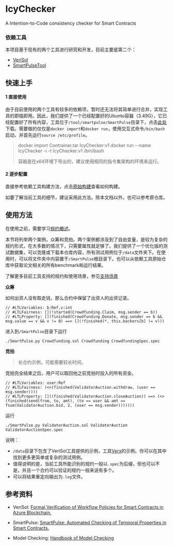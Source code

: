 # IcyChecker
A Intention-to-Code consistency checker for  Smart Contracts

### 依赖工具

本项目基于现有的两个工具进行研究和开发，目前主要是第二个：

* [VeriSol](https://github.com/utopia-group/verisol)
* [SmartPulseTool](https://github.com/utopia-group/SmartPulseTool/tree/master)

## 快速上手

#### 1 直接使用

由于目前使用的两个工具有较多的依赖项，暂时还无法将其简单进行合并，实现工具的即插即用。因此，我们提供了一个已经配置好的Ubuntu容器（3.49G），它已经配置好了所有内容，工具位于`/tool/smartpulse/SmartPulse`目录下，点击[此处](https://share.weiyun.com/wceEARU2)下载。需要做的仅仅是`docker import`和`docker run`，使用交互式命令`/bin/bash`启动，并首先运行`source /etc/profile`。

> docker import Contrainer.tar IcyChecker:v1
> docker run --name IcyChecker -i -t IcyChecker:v1 /bin/bash
>
> 容器是在x64环境下导出的，建议使用相同的指令集架构的环境来运行。

#### 2 逐步配置

直接参考依赖工具构建方法，点击[原始构建](originBuild.md)查看如何构建。

如要了解当前工具的细节，建议采用此方法。除本文档以外，也可以参考原仓库。

## 使用方法

在使用之前，需要学习[规约概述](spec.md)。

本节将列举两个案例，众筹和竞拍。两个案例都涉及到了自由变量，是较为复杂的规约形式，在大多数的情况下，只需要属性就足够了。我们提供了一个优化版的测试数据集，可以克隆或下载本仓库内容，所有测试用例位于`/data`文件夹下。在使用时，可以将文件夹中内容置于`/SmartPulse`根目录下。也可以从依赖工具原始仓库中获取论文相关的所有benchmark和运行结果。

了解更多目前工具支持的规约和使用场景，参见[支持场景](availableSpec.md)

**众筹**

如何出资人没有取走钱，那么合约中保留了出资人的出资记录。

```
// #LTLVariables: b:Ref,v:int
// #LTLFairness: [](!started(Crowdfunding.Claim, msg.sender == b))
// #LTLProperty: [](finished(Crowdfunding.Donate, msg.sender == b && msg.value == v && v != 0) ==> [](!finished(*, this.backers[b] != v))) 
```

进入到`/SmartPulse`目录下运行

```shell
./SmartPulse.py Crowdfunding.sol Crowdfunding CrowdfundingSpec.spec
```

**竞拍**

> 长合约示例，可能需要较长时间。

竞拍完全结束之后，用户可以取回他之前竞拍时投入的所有资金。	

```
// #LTLVariables: user:Ref
// #LTLFairness: (<>(finished(ValidatorAuction.withdraw, (user == msg.sender))))
// #LTLProperty: []((finished(ValidatorAuction.closeAuction)) ==> (<>(finished(send(from, to, amt), (to == user && amt == fsum(ValidatorAuction.bid, 2, (user == msg.sender)))))))
```

运行

```shell
./SmartPulse.py ValidatorAuction.sol ValidatorAuction ValidatorAuctionSpec.spec 
```

说明：

- `/data`目录下包含了VeriSol工具提供的示例，工具[Verx](https://github.com/eth-sri/verx-benchmarks)的示例。你可以在其中找到更多更简单或复杂的测试用例。
- 值得说明的是，当前工具所能识别的规约一般以`.spec`为后缀，但也可以不是，并且一个合约可以验证的规约一般来说有多个。
- 可以将结果重定向输出为`.log`文件。

## 参考资料

* VeriSol: [Formal Verification of Workflow Policies for Smart Contracts in Azure Blockchain.](https://doi.org/10.1007/978-3-030-41600-3_7)

* SmartPulse: [SmartPulse: Automated Checking of Temporal Properties in Smart Contracts.](https://doi.org/10.1109/SP40001.2021.00085)

* Model Checking: [Handbook of Model Checking](https://link.springer.com/book/10.1007/978-3-319-10575-8)

  

